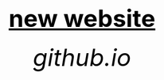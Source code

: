 <html>
<head>
	<title>f.s.</title>
</head>



<body background=![istockphoto-1448167345-1024x1024](https://github.com/bulbuwad/github.io./assets/168969318/6f25c557-83fa-43a7-a965-455ea34edc16)>
        <center><h1><font size="120"><font color="black"><u>new website</u></font></font></h1></center>
	<center><h6><font size="10"><font color="black">github.io</font></font></h6></center>
</body>
</html>
